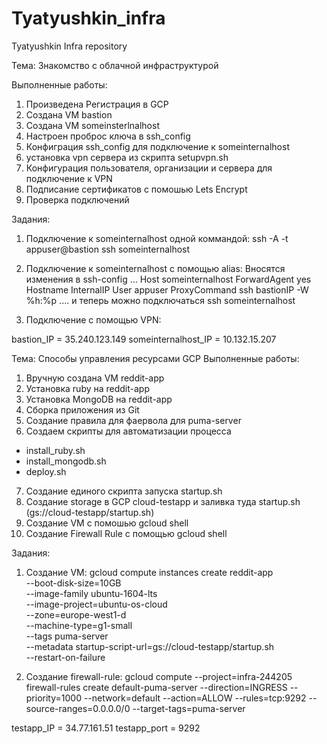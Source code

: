 # Tyatyushkin_infra
Tyatyushkin Infra repository

Тема: Знакомство с облачной инфраструктурой

Выполненные работы:
1) Произведена Регистрация в GCP
2) Создана VM bastion
3) Создана VM someinsterlnalhost
4) Настроен проброс ключа в ssh_config
5) Конфиграция ssh_config для подключение к someinternalhost
6) установка vpn сервера из скрипта setupvpn.sh
7) Конфигурация пользователя, организации и сервера для подключение к VPN
8) Подписание сертификатов с помошью Lets Encrypt
9) Проверка подключений

Задания:
1) Подключение к someinternalhost одной коммандой: ssh -A -t appuser@bastion  ssh someinternalhost

2) Подключение к someinternalhost с помощью alias:
Вносятся изменения в ssh-config
...
Host someinternalhost
  ForwardAgent yes
  Hostname InternalIP
  User appuser
  ProxyCommand ssh bastionIP -W %h:%p
....
и теперь можно подключаться ssh someinternalhost

3) Подключение с помощью VPN:

 bastion_IP = 35.240.123.149
 someinternalhost_IP = 10.132.15.207

 Тема: Способы управления ресурсами GCP
 Выполненные работы:
 1) Вручную создана VM reddit-app
 2) Установка ruby на reddit-app
 3) Установка MongoDB на reddit-app
 4) Сборка приложения из Git
 5) Создание правила для фаервола для puma-server
 6) Создаем скрипты для автоматизации процесса
   - install_ruby.sh
   - install_mongodb.sh
   - deploy.sh
 7) Создание единого скрипта запуска startup.sh
 8) Создание storage в GCP cloud-testapp и заливка туда startup.sh (gs://cloud-testapp/startup.sh)
 9) Создание VM с помошью gcloud shell
 10) Создание Firewall Rule c помощью gcloud shell

 Задания:

1) Создание VM:
gcloud compute instances create reddit-app\
  --boot-disk-size=10GB \
  --image-family ubuntu-1604-lts \
  --image-project=ubuntu-os-cloud \
  --zone=europe-west1-d \
  --machine-type=g1-small \
  --tags puma-server \
  --metadata startup-script-url=gs://cloud-testapp/startup.sh \
  --restart-on-failure

2) Создание firewall-rule:
 gcloud compute --project=infra-244205 firewall-rules create default-puma-server --direction=INGRESS --priority=1000 --network=default --action=ALLOW --rules=tcp:9292 --source-ranges=0.0.0.0/0 --target-tags=puma-server

 testapp_IP = 34.77.161.51
 testapp_port = 9292
